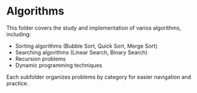# Algorithms

This folder covers the study and implementation of varios algorithms, including:

- Sorting algorithms (Bubble Sort, Quick Sort, Merge Sort)
- Searching algorithms (Linear Search, Binary Search)
- Recursion problems
- Dynamic programming techniques

Each subfolder organizes problems by category for easier navigation and practice.